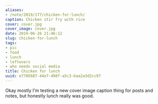 ```yaml
---
aliases:
- /note/2019/177/chicken-for-lunch/
caption: Chicken stir fry with rice
cover: cover.jpg
cover_image: cover.jpg
date: 2019-06-26 21:46:12
slug: chicken-for-lunch
tags:
- pic
- food
- lunch
- leftovers
- who needs social media
title: Chicken for lunch
uuid: e7705687-44e7-498f-a5c3-baa2a3d2cc97
---
```


Okay mostly I'm testing a new cover image caption thing for posts and notes, but honestly
lunch really was good.